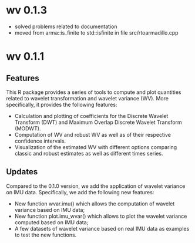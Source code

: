# wv 0.1.3

- solved problems related to documentation
- moved from arma::is_finite to std::isfinite in file src/rtoarmadillo.cpp

# wv 0.1.1

## Features

This R package provides a series of tools to compute and plot quantities related to wavelet transformation and wavelet variance (WV). More specifically, it provides the following features: 

- Calculation and plotting of coefficients for the Discrete Wavelet Transform (DWT) and Maximum Overlap Discrete Wavelet Transform (MODWT).
- Computation of WV and robust WV as well as of their respective confidence intervals.
- Visualization of the estimated WV with different options comparing classic and robust estimates as well as different times series.

## Updates 

Compared to the 0.1.0 version, we add the application of wavelet variance on IMU data. Specifically, we add the following new features: 

- New function wvar.imu() which allows the computation of wavelet variance based on IMU data;
- New function plot.imu_wvar() which allows to plot the wavelet variance computed based on IMU data;
- A few datasets of wavelet variance based on real IMU data as examples to test the new functions.



